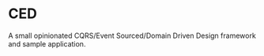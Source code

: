 CED
===

A small opinionated CQRS/Event Sourced/Domain Driven Design framework and sample application.
